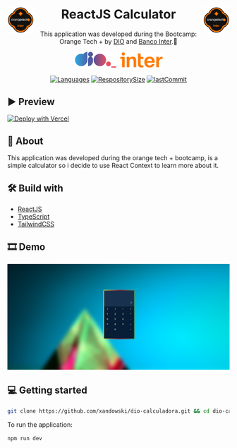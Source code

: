 <div align="center">

<img align="left" width="60px" src="./src/assets/images/orange-tech.svg">
<img align="right" width="60px" src="./src/assets/images/orange-tech.svg">
<h1>ReactJS Calculator </h1>

This application was developed during the Bootcamp: <spabn>Orange Tech +</span> by [DIO](https://web.dio.me/) and [Banco Inter]().🚀

</div>

<div align="center">

<div align="">
  <img align="" width="100px" src="./src/assets/images/dio-logo.svg">
  <img align="" width="100px" src="./src/assets/images/logo-inter.svg">
</div>

[![Languages](https://img.shields.io/github/languages/count/xandowski/dio-calculadora?color=ff7a00)]()
[![RespositorySize](https://img.shields.io/github/repo-size/xandowski/dio-calculadora?color=ff7a00)]()
[![lastCommit](https://img.shields.io/github/last-commit/xandowski/dio-calculadora?color=ff7a00)]()

</div>

## ▶ Preview

[![Deploy with Vercel](https://vercel.com/button)](https://dio-calculadora-xandowski.vercel.app/)

## 📃 About

This application was developed during the orange tech + bootcamp, is a simple calculator so i decide to use React Context to learn more about it.

## 🛠 Build with

- [ReactJS](https://beta.reactjs.org/)
- [TypeScript](https://www.typescriptlang.org/)
- [TailwindCSS](https://tailwindcss.com/)

## 🎞 Demo

<img src="src/assets/images/demo.png">

## 💻 Getting started

```sh
git clone https://github.com/xandowski/dio-calculadora.git && cd dio-calculadora
```

To run the application:

```sh
npm run dev
```
